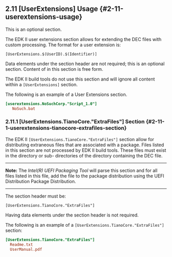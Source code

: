 <!--- @file
  2.11 [UserExtensions] Usage

  Copyright (c) 2007-2017, Intel Corporation. All rights reserved.<BR>

  Redistribution and use in source (original document form) and 'compiled'
  forms (converted to PDF, epub, HTML and other formats) with or without
  modification, are permitted provided that the following conditions are met:

  1) Redistributions of source code (original document form) must retain the
     above copyright notice, this list of conditions and the following
     disclaimer as the first lines of this file unmodified.

  2) Redistributions in compiled form (transformed to other DTDs, converted to
     PDF, epub, HTML and other formats) must reproduce the above copyright
     notice, this list of conditions and the following disclaimer in the
     documentation and/or other materials provided with the distribution.

  THIS DOCUMENTATION IS PROVIDED BY TIANOCORE PROJECT "AS IS" AND ANY EXPRESS OR
  IMPLIED WARRANTIES, INCLUDING, BUT NOT LIMITED TO, THE IMPLIED WARRANTIES OF
  MERCHANTABILITY AND FITNESS FOR A PARTICULAR PURPOSE ARE DISCLAIMED. IN NO
  EVENT SHALL TIANOCORE PROJECT  BE LIABLE FOR ANY DIRECT, INDIRECT, INCIDENTAL,
  SPECIAL, EXEMPLARY, OR CONSEQUENTIAL DAMAGES (INCLUDING, BUT NOT LIMITED TO,
  PROCUREMENT OF SUBSTITUTE GOODS OR SERVICES; LOSS OF USE, DATA, OR PROFITS;
  OR BUSINESS INTERRUPTION) HOWEVER CAUSED AND ON ANY THEORY OF LIABILITY,
  WHETHER IN CONTRACT, STRICT LIABILITY, OR TORT (INCLUDING NEGLIGENCE OR
  OTHERWISE) ARISING IN ANY WAY OUT OF THE USE OF THIS DOCUMENTATION, EVEN IF
  ADVISED OF THE POSSIBILITY OF SUCH DAMAGE.

-->

## 2.11 [UserExtensions] Usage {#2-11-userextensions-usage}

This is an optional section.

The EDK II user extensions section allows for extending the DEC files with
custom processing. The format for a user extension is:

`[UserExtensions.$(UserID).$(Identifier)]`

Data elements under the section header are not required; this is an optional
section. Content of in this section is free form.

The EDK II build tools do not use this section and will ignore all content
within a `[UserExtensions]` section.

The following is an example of a User Extensions section.

```ini
[userextensions.NoSuchCorp."Script_1.0"]
   NoSuch.bat
```

### 2.11.1 [UserExtensions.TianoCore."ExtraFiles"] Section {#2-11-1-userextensions-tianocore-extrafiles-section}

The EDK II `[UserExtensions.TianoCore."ExtraFiles"]` section allow for
distributing extraneous files that are associated with a package. Files listed
in this section are not processed by EDK II build tools. These files must exist
in the directory or sub- directories of the directory containing the DEC file.

**********
**Note:** The _Intel(R) UEFI Packaging Tool_ will parse this section and for all
files listed in this file, add the file to the package distribution using the
UEFI Distribution Package Distribution.
**********

The section header must be:

`[UserExtensions.TianoCore."ExtraFiles"]`

Having data elements under the section header is not required.

The following is an example of a `[UserExtensions.TianoCore."ExtraFiles"]`
section:

```ini
[UserExtensions.TianoCore."ExtraFiles"]
  Readme.txt
  UserManual.pdf
```
